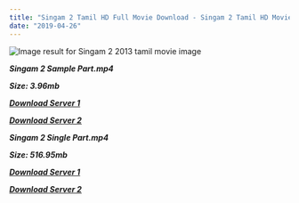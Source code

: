 ```yaml
---
title: "Singam 2 Tamil HD Full Movie Download - Singam 2 Tamil HD Movie Download"
date: "2019-04-26"
---
```


![Image result for Singam 2   2013 tamil movie image](https://i.pinimg.com/originals/98/bf/41/98bf41d57cd96f5beea1e43b8c85852a.jpg)

**_Singam 2 Sample Part.mp4_**

**_Size: 3.96mb_**

**_[Download Server 1](http://dl2.tamilsrcg.xyz/load/2013/Singam{2c088f659142c0283fde3b45bf50b63be20aae7f704a2f0bf67686df6392cb2e}202/Singam{2c088f659142c0283fde3b45bf50b63be20aae7f704a2f0bf67686df6392cb2e}202{2c088f659142c0283fde3b45bf50b63be20aae7f704a2f0bf67686df6392cb2e}20(2013){2c088f659142c0283fde3b45bf50b63be20aae7f704a2f0bf67686df6392cb2e}20Bluray{2c088f659142c0283fde3b45bf50b63be20aae7f704a2f0bf67686df6392cb2e}20Sample{2c088f659142c0283fde3b45bf50b63be20aae7f704a2f0bf67686df6392cb2e}20HD.mp4)_**

**_[Download Server 2](http://dl2.tamilsrcg.xyz/load/2013/Singam{2c088f659142c0283fde3b45bf50b63be20aae7f704a2f0bf67686df6392cb2e}202/Singam{2c088f659142c0283fde3b45bf50b63be20aae7f704a2f0bf67686df6392cb2e}202{2c088f659142c0283fde3b45bf50b63be20aae7f704a2f0bf67686df6392cb2e}20(2013){2c088f659142c0283fde3b45bf50b63be20aae7f704a2f0bf67686df6392cb2e}20Bluray{2c088f659142c0283fde3b45bf50b63be20aae7f704a2f0bf67686df6392cb2e}20Sample{2c088f659142c0283fde3b45bf50b63be20aae7f704a2f0bf67686df6392cb2e}20HD.mp4)_**

**_Singam 2 Single Part.mp4_**

**_Size: 516.95mb_**

**_[Download Server 1](http://dl2.tamilsrcg.xyz/load/2013/Singam{2c088f659142c0283fde3b45bf50b63be20aae7f704a2f0bf67686df6392cb2e}202/Singam{2c088f659142c0283fde3b45bf50b63be20aae7f704a2f0bf67686df6392cb2e}202{2c088f659142c0283fde3b45bf50b63be20aae7f704a2f0bf67686df6392cb2e}20(2013){2c088f659142c0283fde3b45bf50b63be20aae7f704a2f0bf67686df6392cb2e}20Bluray{2c088f659142c0283fde3b45bf50b63be20aae7f704a2f0bf67686df6392cb2e}20HD.mp4)_**

**_[Download Server 2](http://dl2.tamilsrcg.xyz/load/2013/Singam{2c088f659142c0283fde3b45bf50b63be20aae7f704a2f0bf67686df6392cb2e}202/Singam{2c088f659142c0283fde3b45bf50b63be20aae7f704a2f0bf67686df6392cb2e}202{2c088f659142c0283fde3b45bf50b63be20aae7f704a2f0bf67686df6392cb2e}20(2013){2c088f659142c0283fde3b45bf50b63be20aae7f704a2f0bf67686df6392cb2e}20Bluray{2c088f659142c0283fde3b45bf50b63be20aae7f704a2f0bf67686df6392cb2e}20HD.mp4)_**
